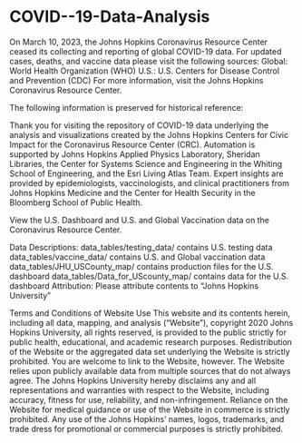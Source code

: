 # COVID--19-Data-Analysis
On March 10, 2023, the Johns Hopkins Coronavirus Resource Center ceased its collecting and reporting of global COVID-19 data. For updated cases, deaths, and vaccine data please visit the following sources:  Global: World Health Organization (WHO) U.S.: U.S. Centers for Disease Control and Prevention (CDC)
For more information, visit the Johns Hopkins Coronavirus Resource Center.

The following information is preserved for historical reference:

Thank you for visiting the repository of COVID-19 data underlying the analysis and visualizations created by the Johns Hopkins Centers for Civic Impact for the Coronavirus Resource Center (CRC). Automation is supported by Johns Hopkins Applied Physics Laboratory, Sheridan Libraries, the Center for Systems Science and Engineering in the Whiting School of Engineering, and the Esri Living Atlas Team. Expert insights are provided by epidemiologists, vaccinologists, and clinical practitioners from Johns Hopkins Medicine and the Center for Health Security in the Bloomberg School of Public Health.

View the U.S. Dashboard and U.S. and Global Vaccination data on the Coronavirus Resource Center.

Data Descriptions:
data_tables/testing_data/ contains U.S. testing data
data_tables/vaccine_data/ contains U.S. and Global vaccination data
data_tables/JHU_USCounty_map/ contains production files for the U.S. dashboard
data_tables/Data_for_UScounty_map/ contains data for the U.S. dashboard
Attribution:
Please attribute contents to “Johns Hopkins University”

Terms and Conditions of Website Use
This website and its contents herein, including all data, mapping, and analysis (“Website”), copyright 2020 Johns Hopkins University, all rights reserved, is provided to the public strictly for public health, educational, and academic research purposes. Redistribution of the Website or the aggregated data set underlying the Website is strictly prohibited. You are welcome to link to the Website, however. The Website relies upon publicly available data from multiple sources that do not always agree. The Johns Hopkins University hereby disclaims any and all representations and warranties with respect to the Website, including accuracy, fitness for use, reliability, and non-infringement. Reliance on the Website for medical guidance or use of the Website in commerce is strictly prohibited. Any use of the Johns Hopkins’ names, logos, trademarks, and trade dress for promotional or commercial purposes is strictly prohibited.
